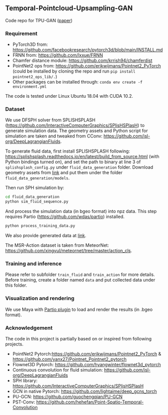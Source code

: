 ## Temporal-Pointcloud-Upsampling-GAN
Code repo for TPU-GAN ([paper](https://openreview.net/pdf?id=FEBFJ98FKx))

### Requirement
* PyTorch3D from: https://github.com/facebookresearch/pytorch3d/blob/main/INSTALL.md
* FRNN from: https://github.com/lxxue/FRNN
* Chamfer distance module: https://github.com/krrish94/chamferdist
* PointNet2 ops from: https://github.com/erikwijmans/Pointnet2_PyTorch (could be installed by cloning the repo and run ```pip install pointnet2_ops_lib/.```)
* Other packages can be installed through: ```conda env create -f environment.yml```

The code is tested under Linux Ubuntu 18.04 with CUDA 10.2.

### Dataset
We use DFSPH solver from SPLISHSPLASH (https://github.com/InteractiveComputerGraphics/SPlisHSPlasH) to generate simulation data. The geometry assets and Python script for simulation are taken and tweaked from CConv: https://github.com/isl-org/DeepLagrangianFluids. </br>

To generate fluid data, first install SPLISHSPLASH following: https://splishsplash.readthedocs.io/en/latest/build_from_source.html (with Python bindings turned on), and set the path to binary at line 3 of ```splishsplash_config.py``` under ```fluid_data_generation``` folder. Download geometry assets from [link](https://github.com/isl-org/DeepLagrangianFluids/tree/master/datasets/models) and put them under the folder ```fluid_data_generation/models```.

Then run SPH simulation by:
```bash
cd fluid_data_generation
python sim_fluid_sequence.py
```
And process the simulation data (in bgeo format) into npz data. This step requires Partio (https://github.com/wdas/partio) installed.
```bash
python process_training_data.py
```
We also provide generated data at [link](https://drive.google.com/drive/folders/1313m62z5mM_vEUg0ptFrnuZP8YJmwKQ2?usp=sharing).

The MSR-Action dataset is taken from MeteorNet: https://github.com/xingyul/meteornet/tree/master/action_cls.

### Training and inference
Please refer to subfolder ```train_fluid``` and ```train_action``` for more details. Before training, create a folder named ```data``` and put collected data under this folder.

### Visualization and rendering
We use Maya with [Partio plugin](https://github.com/InteractiveComputerGraphics/MayaPartioTools) to load and render the results (in .bgeo format).

### Acknowledgement
The code in this project is partially based on or inspired from following projects.
* PointNet2 Pytorch:https://github.com/erikwijmans/Pointnet2_PyTorch & https://github.com/yanx27/Pointnet_Pointnet2_pytorch
* Flownet3D Pytorch: https://github.com/hyangwinter/flownet3d_pytorch
* Continuous convolution for fluid simulation: https://github.com/isl-org/DeepLagrangianFluids
* SPH library: https://github.com/InteractiveComputerGraphics/SPlisHSPlasH
* GCN in native Pytorch: https://github.com/lightaime/deep_gcns_torch
* PU-GCN: https://github.com/guochengqian/PU-GCN
* PST-Conv: https://github.com/hehefan/Point-Spatio-Temporal-Convolution
